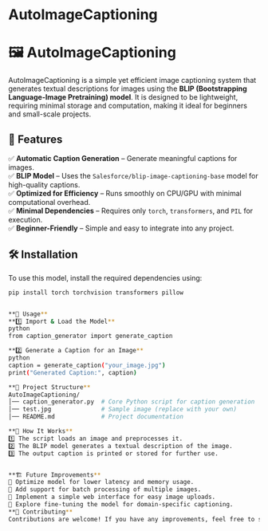 # AutoImageCaptioning

# 🖼️ AutoImageCaptioning  

AutoImageCaptioning is a simple yet efficient image captioning system that generates textual descriptions for images using the **BLIP (Bootstrapping Language-Image Pretraining) model**. It is designed to be lightweight, requiring minimal storage and computation, making it ideal for beginners and small-scale projects.  

## 🚀 Features  
✅ **Automatic Caption Generation** – Generate meaningful captions for images.  
✅ **BLIP Model** – Uses the `Salesforce/blip-image-captioning-base` model for high-quality captions.  
✅ **Optimized for Efficiency** – Runs smoothly on CPU/GPU with minimal computational overhead.  
✅ **Minimal Dependencies** – Requires only `torch`, `transformers`, and `PIL` for execution.  
✅ **Beginner-Friendly** – Simple and easy to integrate into any project.  

## 🛠️ Installation  
To use this model, install the required dependencies using:  
```bash
pip install torch torchvision transformers pillow


**📸 Usage**
**1️⃣ Import & Load the Model**
python
from caption_generator import generate_caption

**2️⃣ Generate a Caption for an Image**
python
caption = generate_caption("your_image.jpg")
print("Generated Caption:", caption)

**📂 Project Structure**
AutoImageCaptioning/
│── caption_generator.py  # Core Python script for caption generation  
│── test.jpg              # Sample image (replace with your own)  
│── README.md             # Project documentation

**🎯 How It Works**
1️⃣ The script loads an image and preprocesses it.
2️⃣ The BLIP model generates a textual description of the image.
3️⃣ The output caption is printed or stored for further use.


**🏗️ Future Improvements**
🔹 Optimize model for lower latency and memory usage.
🔹 Add support for batch processing of multiple images.
🔹 Implement a simple web interface for easy image uploads.
🔹 Explore fine-tuning the model for domain-specific captioning.
**🤝 Contributing**
Contributions are welcome! If you have any improvements, feel free to submit a pull request.
